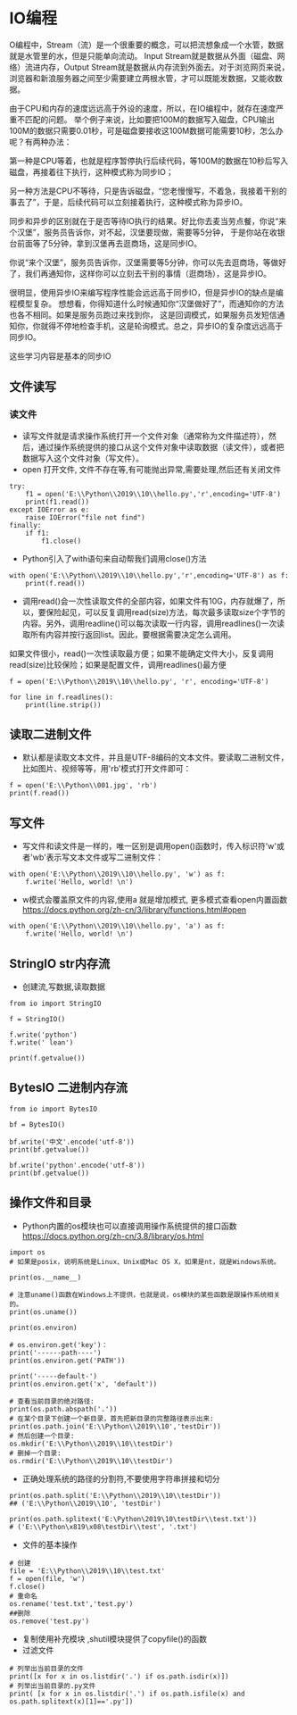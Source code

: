 # IO编程 

O编程中，Stream（流）是一个很重要的概念，可以把流想象成一个水管，数据就是水管里的水，但是只能单向流动。
Input Stream就是数据从外面（磁盘、网络）流进内存，Output Stream就是数据从内存流到外面去。对于浏览网页来说，
浏览器和新浪服务器之间至少需要建立两根水管，才可以既能发数据，又能收数据。

由于CPU和内存的速度远远高于外设的速度，所以，在IO编程中，就存在速度严重不匹配的问题。
举个例子来说，比如要把100M的数据写入磁盘，CPU输出100M的数据只需要0.01秒，可是磁盘要接收这100M数据可能需要10秒，怎么办呢？有两种办法：

第一种是CPU等着，也就是程序暂停执行后续代码，等100M的数据在10秒后写入磁盘，再接着往下执行，这种模式称为同步IO；

另一种方法是CPU不等待，只是告诉磁盘，“您老慢慢写，不着急，我接着干别的事去了”，于是，后续代码可以立刻接着执行，这种模式称为异步IO。

同步和异步的区别就在于是否等待IO执行的结果。好比你去麦当劳点餐，你说“来个汉堡”，服务员告诉你，对不起，汉堡要现做，需要等5分钟，
于是你站在收银台前面等了5分钟，拿到汉堡再去逛商场，这是同步IO。

你说“来个汉堡”，服务员告诉你，汉堡需要等5分钟，你可以先去逛商场，等做好了，我们再通知你，这样你可以立刻去干别的事情（逛商场），这是异步IO。

很明显，使用异步IO来编写程序性能会远远高于同步IO，但是异步IO的缺点是编程模型复杂。
想想看，你得知道什么时候通知你“汉堡做好了”，而通知你的方法也各不相同。如果是服务员跑过来找到你，
这是回调模式，如果服务员发短信通知你，你就得不停地检查手机，这是轮询模式。总之，异步IO的复杂度远远高于同步IO。

这些学习内容是基本的同步IO


## 文件读写


### 读文件

* 读写文件就是请求操作系统打开一个文件对象（通常称为文件描述符），然后，通过操作系统提供的接口从这个文件对象中读取数据（读文件），或者把数据写入这个文件对象（写文件）。
* open 打开文件, 文件不存在等,有可能抛出异常,需要处理,然后还有关闭文件
```
try:
    f1 = open('E:\\Python\\2019\\10\\hello.py','r',encoding='UTF-8')
    print(f1.read())
except IOError as e:
    raise IOError("file not find")
finally:
    if f1:
        f1.close()
```
*  Python引入了with语句来自动帮我们调用close()方法
```
with open('E:\\Python\\2019\\10\\hello.py','r',encoding='UTF-8') as f:
    print(f.read())
```
* 调用read()会一次性读取文件的全部内容，如果文件有10G，内存就爆了，所以，要保险起见，可以反复调用read(size)方法，每次最多读取size个字节的内容。另外，调用readline()可以每次读取一行内容，调用readlines()一次读取所有内容并按行返回list。因此，要根据需要决定怎么调用。

如果文件很小，read()一次性读取最方便；如果不能确定文件大小，反复调用read(size)比较保险；如果是配置文件，调用readlines()最方便

```
f = open('E:\\Python\\2019\\10\\hello.py', 'r', encoding='UTF-8')

for line in f.readlines():
    print(line.strip())
```

## 读取二进制文件

* 默认都是读取文本文件，并且是UTF-8编码的文本文件。要读取二进制文件，比如图片、视频等等，用'rb'模式打开文件即可：
```
f = open('E:\\Python\\001.jpg', 'rb')
print(f.read())
```

## 写文件

* 写文件和读文件是一样的，唯一区别是调用open()函数时，传入标识符'w'或者'wb'表示写文本文件或写二进制文件：
```
with open('E:\\Python\\2019\\10\\hello.py', 'w') as f:
    f.write('Hello, world! \n')
```
* w模式会覆盖原文件的内容,使用a 就是增加模式,  更多模式查看open内置函数 https://docs.python.org/zh-cn/3/library/functions.html#open
```
with open('E:\\Python\\2019\\10\\hello.py', 'a') as f:
    f.write('Hello, world! \n')
```

## StringIO str内存流

* 创建流,写数据,读取数据
```
from io import StringIO

f = StringIO()

f.write('python')
f.write(' lean')

print(f.getvalue())
```
## BytesIO 二进制内存流
```
from io import BytesIO

bf = BytesIO()

bf.write('中文'.encode('utf-8'))
print(bf.getvalue())

bf.write('python'.encode('utf-8'))
print(bf.getvalue())
```
##  操作文件和目录

* Python内置的os模块也可以直接调用操作系统提供的接口函数 https://docs.python.org/zh-cn/3.8/library/os.html

```
import os
# 如果是posix，说明系统是Linux、Unix或Mac OS X，如果是nt，就是Windows系统。

print(os.__name__)

# 注意uname()函数在Windows上不提供，也就是说，os模块的某些函数是跟操作系统相关的。
print(os.uname())

print(os.environ)

# os.environ.get('key')：
print('------path----')
print(os.environ.get('PATH'))

print('-----default-')
print(os.environ.get('x', 'default'))

# 查看当前目录的绝对路径:
print(os.path.abspath('.'))
# 在某个目录下创建一个新目录，首先把新目录的完整路径表示出来:
print(os.path.join('E:\\Python\\2019\\10','testDir'))
# 然后创建一个目录:
os.mkdir('E:\\Python\\2019\\10\\testDir')
# 删掉一个目录:
os.rmdir('E:\\Python\\2019\\10\\testDir')
```
* 正确处理系统的路径的分割符,不要使用字符串拼接和切分
```
print(os.path.split('E:\\Python\\2019\\10\\testDir'))
## ('E:\\Python\\2019\\10', 'testDir')

print(os.path.splitext('E:\Python\2019\10\testDir\\test.txt'))
# ('E:\\Python\x819\x08\testDir\\test', '.txt')
```
*  文件的基本操作
```
# 创建
file = 'E:\\Python\\2019\\10\\test.txt'
f = open(file, 'w')
f.close()
# 重命名
os.rename('test.txt','test.py')
##删除
os.remove('test.py')
```
* 复制使用补充模块 ,shutil模块提供了copyfile()的函数
* 过滤文件 

```
# 列举出当前目录的文件
print([x for x in os.listdir('.') if os.path.isdir(x)])
# 列举出当前目录的.py文件
print( [x for x in os.listdir('.') if os.path.isfile(x) and os.path.splitext(x)[1]=='.py'])
```
